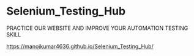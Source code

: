# Selenium_Testing_Hub


PRACTICE OUR WEBSITE AND IMPROVE YOUR AUTOMATION TESTING SKILL


https://manojkumar4636.github.io/Selenium_Testing_Hub/
